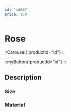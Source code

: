 ```yaml
---
id: 'id007'
price: 160
---
```


# Rose

::Carousel{:productId="id"}
::

::myButton{:productId="id"}
::


## Description

### Size

### Material


